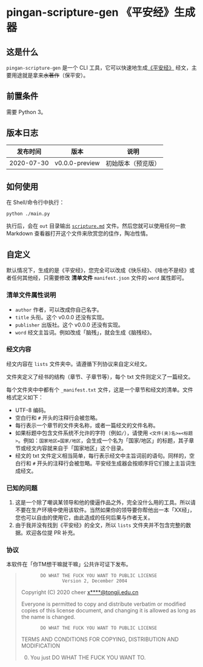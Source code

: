 # pingan-scripture-gen 《平安经》生成器

## 这是什么

`pingan-scripture-gen` 是一个 CLI 工具，它可以快速地生成[《平安经》](https://baike.baidu.com/item/%E5%B9%B3%E5%AE%89%E7%BB%8F/52832038) 经文，主要用途就是拿来~~水著作~~（保平安）。

## 前置条件

需要 Python 3。

## 版本日志

| 发布时间 | 版本 | 说明 |
| ---- | ---- | ---- |
| 2020-07-30 | v0.0.0-preview | 初始版本（预览版） |  

## 如何使用

在 Shell/命令行中执行：

```shell script
python ./main.py
```

执行后，会在 `out` 目录输出 [`scripture.md`](out/scripture.md) 文件。然后您就可以使用任何一款 Markdown 查看器打开这个文件来欣赏您的佳作，陶冶性情。

## 自定义

默认情况下，生成的是《平安经》，您完全可以改成《快乐经》、《啥也不是经》或者任何其他经，只需要修改 **清单文件** `manifest.json` 文件的 `word` 属性即可。

### 清单文件属性说明

- `author` 作者，可以改成你自己名字。
- `title` 头衔。这个 v0.0.0 还没有实现。
- `publisher` 出版社。这个 v0.0.0 还没有实现。
- `word` 经文主旨词。例如改成「脑残」，就会生成《脑残经》。

### 经文内容

经文内容在 `lists` 文件夹中。请遵循下列协议来自定义经文。

文件夹定义了经书的结构（章节、子章节等），每个 txt 文件则定义了一篇经文。

每个文件夹中中都有个 `_manifest.txt` 文件，这是一个章节和经文的清单。文件格式定义如下：

- UTF-8 编码。
- 空白行和 `#` 开头的注释行会被忽略。
- 每行表示一个章节的文件夹名称，或者一篇经文的文件名称。
- 如果标题中包含文件系统不允许的字符（例如`/`），请使用 `<文件(夹)名>=<标题>`。例如：`国家地区=国家/地区`，会生成一个名为「国家/地区」的标题，其子章节或经文内容就来自于「国家地区」这个目录。
- 经文的 txt 文件定义相当简单，每行表示经文中主旨词前的语句。同样的，空白行和 `#` 开头的注释行会被忽略。平安经生成器会按顺序将它们接上主旨词生成经文。

### 已知的问题

1. 这是一个除了嘲讽某领导和他的傻逼作品之外，完全没什么用的工具。所以请不要在生产环境中使用该软件。当然如果你的领导要你帮他出一本「XX经」，您也可以自由的使用它，由此造成的任何后果与作者无关。
2. 由于我并没有找到《平安经》的全文，所以 `lists` 文件夹并不包含完整的数据。欢迎各位提 PR 补充。

### 协议

本软件在「你TM想干嘛就干嘛」公共许可证下发布。

>            DO WHAT THE FUCK YOU WANT TO PUBLIC LICENSE
>                    Version 2, December 2004
> 
> Copyright (C) 2020 cheer <x****@tongji.edu.cn>
> 
> Everyone is permitted to copy and distribute verbatim or modified
> copies of this license document, and changing it is allowed as long
> as the name is changed.
> 
>            DO WHAT THE FUCK YOU WANT TO PUBLIC LICENSE
>   TERMS AND CONDITIONS FOR COPYING, DISTRIBUTION AND MODIFICATION
> 
>  0. You just DO WHAT THE FUCK YOU WANT TO.
